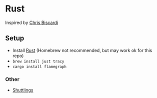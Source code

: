 # Rust

Inspired by [Chris Biscardi](https://github.com/ChristopherBiscardi/advent-of-code/tree/main/2023/rust)

## Setup

- Install [Rust](https://www.rust-lang.org/tools/install) (Homebrew not recommended, but may work ok for this repo)
- `brew install just tracy`
- `cargo install flamegraph`

### Other

- [Shuttlings](https://www.shuttle.dev/cch)
